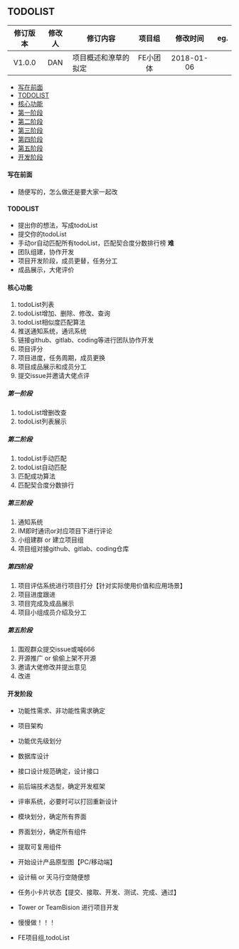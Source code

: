 ## TODOLIST

|  修订版本  | 修改人  | 修订内容       |  项目组  |    修改时间     | eg.  |
| :----: | :--: | ---------- | :---: | :---------: | :--: |
| V1.0.0 | DAN  | 项目概述和潦草的拟定 | FE小团体 | 2018-01-06 |      |

- [写在前面](#写在前面)
- [TODOLIST](#TODOLIST)
- [核心功能](#核心功能)
- [第一阶段](#第一阶段)
- [第二阶段](#第二阶段)
- [第三阶段](#第三阶段)
- [第四阶段](#第四阶段)
- [第五阶段](#第五阶段)
- [开发阶段](#开发阶段)

#### 写在前面

- 随便写的，怎么做还是要大家一起改

#### TODOLIST

- 提出你的想法，写成todoList
- 提交你的todoList
- 手动or自动匹配所有todoList，匹配契合度分数排行榜    **难**
- 团队组建，协作开发
- 项目开发阶段，成员更替，任务分工
- 成品展示，大佬评价

#### 核心功能

1. todoList列表
2. todoList增加、删除、修改、查询
3. todoList相似度匹配算法
4. 推送通知系统，通讯系统
5. 链接github、gitlab、coding等进行团队协作开发
6. 项目评分
7. 项目进度，任务周期，成员更换
8. 项目成品展示和成员分工
9. 提交issue并邀请大佬点评

##### 第一阶段

1. todoList增删改查
2. todoList列表展示

##### 第二阶段

1. todoList手动匹配
2. todoList自动匹配
3. 匹配成功算法
4. 匹配契合度分数排行

##### 第三阶段

1. 通知系统
2. IM即时通讯or对应项目下进行评论
3. 小组建群 or 建立项目组
4. 项目组对接github、gitlab、coding仓库

##### 第四阶段

1. 项目评估系统进行项目打分【针对实际使用价值和应用场景】
2. 项目进度跟进
3. 项目完成及成品展示
4. 项目小组成员介绍及分工

##### 第五阶段

1. 围观群众提交issue或喊666
2. 开源推广 or 偷偷上架不开源
3. 邀请大佬修改并提出意见
4. 改进

#### 开发阶段

- 功能性需求、非功能性需求确定
- 项目架构
- 功能优先级划分
- 数据库设计
- 接口设计规范确定，设计接口
- 前后端技术选型，确定开发框架
- 评审系统，必要时可以打回重新设计
- 模块划分，确定所有界面
- 界面划分，确定所有组件
- 提取可复用组件
- 开始设计产品原型图【PC/移动端】
- 设计稿 or 天马行空随便想
- 任务小卡片状态【提交、接取、开发、测试、完成、通过】
- Tower or TeamBision 进行项目开发
- 慢慢做！！！

- FE项目组,todoList
